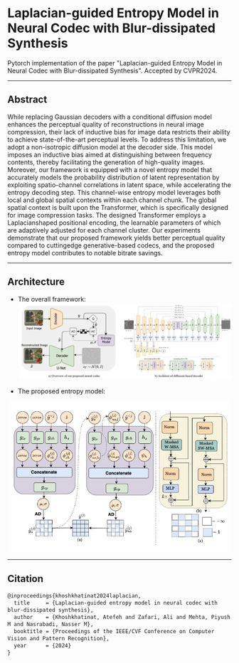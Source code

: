 # Laplacian-guided Entropy Model in Neural Codec with Blur-dissipated Synthesis
Pytorch implementation of the paper "Laplacian-guided Entropy Model in Neural Codec with Blur-dissipated Synthesis". Accepted by CVPR2024.

----

## Abstract

While replacing Gaussian decoders with a conditional
diffusion model enhances the perceptual quality of reconstructions in neural image compression, their lack of inductive bias for image data restricts their ability to achieve state-of-the-art perceptual levels. To address this limitation, we adopt a non-isotropic diffusion model at the decoder side. This model imposes an inductive bias aimed
at distinguishing between frequency contents, thereby facilitating the generation of high-quality images. Moreover,
our framework is equipped with a novel entropy model that accurately models the probability distribution of latent representation by exploiting spatio-channel correlations in latent space, while accelerating the entropy decoding step. This channel-wise entropy model leverages both local and global spatial contexts within each channel chunk. The global spatial context is built upon the Transformer, which is specifically designed for image compression tasks. The designed Transformer employs a Laplacianshaped positional encoding, the learnable parameters of which are adaptively adjusted for each channel cluster.
Our experiments demonstrate that our proposed framework yields better perceptual quality compared to cuttingedge generative-based codecs, and the proposed entropy model contributes to notable bitrate savings.

----

## Architecture


 - The overall framework:
![Architecture](assets/Architecture.png)

 - The proposed entropy model:

 <p align="center">
  <img src="assets/Entropymodel.png" alt="Entropy Model" width="630"/>
</p>

---

##  Citation

```
@inproceedings{khoshkhatinat2024laplacian,
  title     = {Laplacian-guided entropy model in neural codec with blur-dissipated synthesis},
  author    = {Khoshkhatinat, Atefeh and Zafari, Ali and Mehta, Piyush M and Nasrabadi, Nasser M},
  booktitle = {Proceedings of the IEEE/CVF Conference on Computer Vision and Pattern Recognition},
  year      = {2024}
}
```

